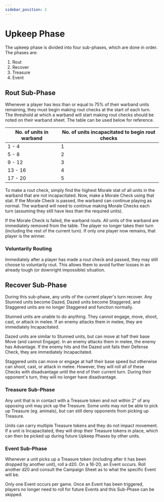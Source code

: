 ```yaml
---
sidebar_position: 2
---
```

# Upkeep Phase
The upkeep phase is divided into four sub-phases, which are done in order. The phases are:
1. Rout
2. Recover
3. Treasure
4. Event
## Rout Sub-Phase

Whenever a player has less than or equal to 75% of their warband units remaining, they must begin making rout checks at the start of each turn. The threshold at which a warband will start making rout checks should be noted on their warband sheet. The table can be used below for reference.

| No. of units in warband | No. of units incapacitated to begin rout checks |
| ----------------------- | ----------------------------------------------- |
| 1 - 4                   | 1                                               |
| 5 - 8                   | 2                                               |
| 9 - 12                  | 3                                               |
| 13 - 16                 | 4                                               |
| 17 - 20                 | 5                                               |

To make a rout check, simply find the highest Morale stat of all units in the warband that are not incapacitated. Now, make a Morale Check using that stat. If the Morale Check is passed, the warband can continue playing as normal. The warband will need to continue making Morale Checks each turn (assuming they still have less than the required units).

If the Morale Check is failed, the warband routs. All units of the warband are immediately removed from the table. The player no longer takes their turn (including the rest of the current turn). If only one player now remains, that player is the winner.
<!--
JP 13-03-25: I need to add treasure pick-up rules for routing above
-->

### Voluntarily Routing
Immediately after a player has made a rout check and passed, they may still choose to voluntarily rout. This allows them to avoid further losses in an already tough (or downright impossible) situation.

## Recover Sub-Phase

During this sub-phase, any units of the current player's turn recover. Any Stunned units become Dazed, Dazed units become Staggered, and Staggered units are no longer Staggered and function normally.

Stunned units are unable to do anything. They cannot engage, move, shoot, cast, or attack in melee. If an enemy attacks them in melee, they are immediately Incapacitated.

Dazed units are similar to Stunned units, but can move at half their base Move (and cannot Engage). In an enemy attacks them in melee, the enemy has Advantage. If the enemy hits and the Dazed unit fails their Defense Check, they are immediately Incapacitated.

Staggered units can move or engage at half their base speed but otherwise can shoot, cast, or attack in melee. However, they will roll all of these Checks with disadvantage until the end of their current turn. During their opponent's turn, they will no longer have disadvantage.

<!--
JP 13-03-25: I have renamed Knocked Down to Dazed and Out of Action to Incapacitated. Can chat on if we are happy with these names.

I was thinking about it, and Mordheim essentially has a third state. When you get up from knock down, you can only move at half speed, shoot, or cast (no running or charging). You also strike last in close combat. It does go away at the end of the turn though. Instead, I think it would be better to streamline it and actually make an explicit state. This does mean it would last for your own and your opponent's turn though. See above for what I've jotted down and if it sounds interesting. It also provides more value to Dazing an opponent's unit. Currently, anything that's not a Incapacitated almost feels like a waste of a shot.

JP 23-03-25: Keep Stunned, Dazed, Staggered, and Incapaciated. In Melee, can now disengage if there is another ally who is not Dazed or Stunned. To do so, you need to pass an Agi check. You make this Check instead of attacking and sacrifice your attack even if you fail.
-->

### Treasure Sub-Phase
Any unit that is in contact with a Treasure token and not within 2" of any opposing unit may pick up the Treasure. Some units may not be able to pick up Treasure (eg. animals), but can still deny opponents from picking up Treasure.

Units can carry multiple Treasure tokens and they do not impact movement. If a unit is Incapacitated, they will drop their Treasure tokens in place, which can then be picked up during future Upkeep Phases by other units.

### Event Sub-Phase
Whenever a unit picks up a Treasure token (including after it has been dropped by another unit), roll a d20. On a 16-20, an Event occurs. Roll another d20 and consult the Campaign Sheet as to what the specific Event will be.

Only one Event occurs per game. Once an Event has been triggered, players no longer need to roll for future Events and this Sub-Phase can be skipped.

<!--
JP 14-03-25: Should we do random happenings whenever someone picks up a Treasure token, or just the first time? I think we should go with whatever feels simpler (probably whenever anyone picks up?)

Table to be added. Will usually be based on the Faction Agents selected, plus some basic Random Happenings too? eg. contracting the Plague. Maybe, if Faction Agents are dead (or have joined a warband), then someone contracts the Plague? Can have a chat on this.
-->
